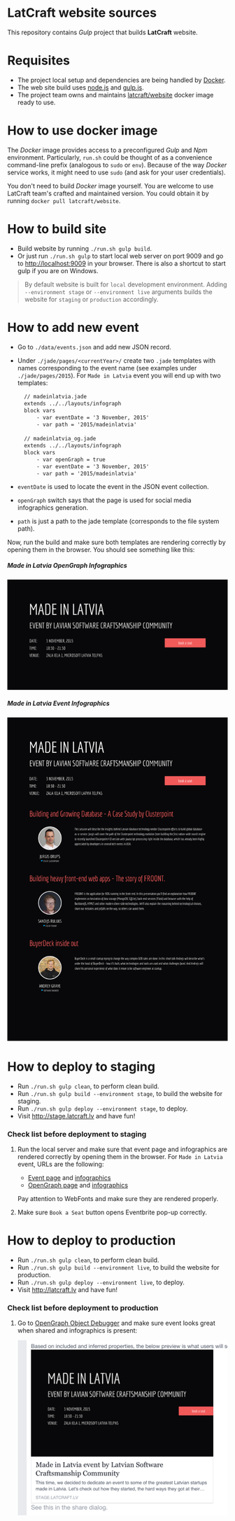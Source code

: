 
# LatCraft website sources

This repository contains *Gulp* project that builds **LatCraft** website.

# Requisites

- The project local setup and dependencies are being handled by [Docker](https://www.docker.com/).
- The web site build uses [node.js](https://nodejs.org/) and [gulp.js](http://gulpjs.com/).
- The project team owns and maintains [latcraft/website](https://hub.docker.com/r/latcraft/website/) docker image ready to use.

# How to use docker image

The *Docker* image provides access to a preconfigured *Gulp* and *Npm*
environment. Particularly, `run.sh` could be thought of as a convenience command-line prefix (analogous to `sudo` or `env`). Because of the way *Docker* service works, it might need to use `sudo` (and ask for your user credentials).

You don't need to build *Docker* image yourself. You are welcome to use LatCraft team's
crafted and maintained version. You could obtain it by running `docker pull latcraft/website`.

# How to build site

- Build website by running `./run.sh gulp build`.
- Or just run `./run.sh gulp` to start local web server on port 9009 and go to
  <http://localhost:9009> in your browser. There is also a shortcut to start
  gulp if you are on Windows.

> By default website is built for `local` development environment. Adding
> `--environment stage` or `--environment live` arguments builds the website
> for `staging` or `production` accordingly.

# How to add new event

- Go to `./data/events.json` and add new JSON record.
- Under `./jade/pages/<currentYear>/` create two `.jade` templates with names
  corresponding to the event name (see examples under `./jade/pages/2015`). 
  For `Made in Latvia` event you will end up with two templates:

		// madeinlatvia.jade
		extends ../../layouts/infograph
		block vars
			- var eventDate = '3 November, 2015'
			- var path = '2015/madeinlatvia'

		// madeinlatvia_og.jade
		extends ../../layouts/infograph
		block vars
			- var openGraph = true
			- var eventDate = '3 November, 2015'
			- var path = '2015/madeinlatvia'

- `eventDate` is used to locate the event in the JSON event collection.
- `openGraph` switch says that the page is used for social media infographics generation.
- `path` is just a path to the jade template (corresponds to the file system path).

Now, run the build and make sure both templates are rendering correctly by
opening them in the browser. You should see something like this:

##### Made in Latvia OpenGraph Infographics
![Made in Latvia OpenGraph Infographics](README/madeinlatvia_og-shot.png)

##### Made in Latvia Event Infographics
![Made in Latvia Event Infographics](README/madeinlatvia-shot.png)

# How to deploy to staging

- Run `./run.sh gulp clean`, to perform clean build.
- Run `./run.sh gulp build --environment stage`, to build the website for staging.
- Run `./run.sh gulp deploy --environment stage`, to deploy.
- Visit <http://stage.latcraft.lv> and have fun!

### Check list before deployment to staging

1. Run the local server and make sure that event page and infographics are
   rendered correctly by opening them in the browser. For `Made in Latvia`
   event, URLs are the following:

    - [Event page](localhost:9009/2015/madeinlatvia.html) and
      [infographics](localhost:9009/img/2015/madeinlatvia-shot.png)
    - [OpenGraph page](localhost:9009/2015/madeinlatvia_og.html) and
      [infographics](localhost:9009/img/2015/madeinlatvia_og-shot.png)
    
    Pay attention to WebFonts and make sure they are rendered properly.

2. Make sure `Book a Seat` button opens Eventbrite pop-up correctly.

# How to deploy to production

- Run `./run.sh gulp clean`, to perform clean build.
- Run `./run.sh gulp build --environment live`, to build the website for production.
- Run `./run.sh gulp deploy --environment live`, to deploy.
- Visit <http://latcraft.lv> and have fun!

### Check list before deployment to production

1. Go to [OpenGraph Object
   Debugger](https://developers.facebook.com/tools/debug/og/object/) and make
   sure event looks great when shared and infographics is present:

    ![FaceBook Share](README/share.png)

